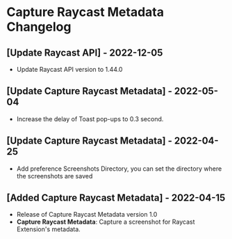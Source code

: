 # Capture Raycast Metadata Changelog

## [Update Raycast API] - 2022-12-05

- Update Raycast API version to 1.44.0

## [Update Capture Raycast Metadata] - 2022-05-04

- Increase the delay of Toast pop-ups to 0.3 second.

## [Update Capture Raycast Metadata] - 2022-04-25

- Add preference Screenshots Directory, you can set the directory where the screenshots are saved

## [Added Capture Raycast Metadata] - 2022-04-15

- Release of Capture Raycast Metadata version 1.0
- **Capture Raycast Metadata**: Capture a screenshot for Raycast Extension's metadata.
